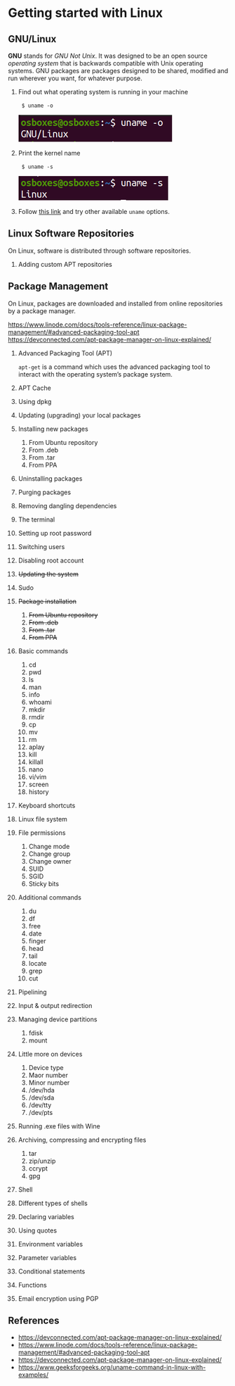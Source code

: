 # Getting started with Linux

## GNU/Linux

**GNU** stands for *GNU Not Unix*. It was designed to be an open source *operating system* that is backwards compatible with Unix operating systems. GNU packages are packages designed to be shared, modified and run wherever you want, for whatever purpose.

1. Find out what operating system is running in your machine

        $ uname -o

    ![OS name](../image/getting_started_with_linux/1_uname_o.png)

2. Print the kernel name

        $ uname -s

    ![Kernel name](../image/getting_started_with_linux/2_kernel_name.png)

3. Follow [this link](https://www.geeksforgeeks.org/uname-command-in-linux-with-examples/) and try other available `uname` options.


## Linux Software Repositories

On Linux, software is distributed through software repositories.

1. Adding custom APT repositories

## Package Management

On Linux, packages are downloaded and installed from online repositories by a package manager.

https://www.linode.com/docs/tools-reference/linux-package-management/#advanced-packaging-tool-apt
https://devconnected.com/apt-package-manager-on-linux-explained/

1. Advanced Packaging Tool (APT)

    `apt-get` is a command which uses the advanced packaging tool to interact with the operating system’s package system.

2. APT Cache

3. Using dpkg

4. Updating (upgrading) your local packages

5. Installing new packages

   1. From Ubuntu repository
   2. From .deb
   3. From .tar
   4. From PPA

6. Uninstalling packages

7. Purging packages

8. Removing dangling dependencies









9.  The terminal
   1. Setting up root password
   2. Switching users
   3. Disabling root account
   4. ~~Updating the system~~
   5. Sudo
   6. ~~Package installation~~
      1. ~~From Ubuntu repository~~
      2. ~~From .deb~~
      3. ~~From .tar~~
      4. ~~From PPA~~
   7. Basic commands
      1. cd
      2. pwd
      3. ls
      4. man
      5. info
      6. whoami
      7. mkdir
      8. rmdir
      9. cp
      10. mv
      11. rm
      12. aplay
      13. kill
      14. killall
      15. nano
      16. vi/vim
      17. screen
      18. history
   8. Keyboard shortcuts
   9.  Linux file system
   10. File permissions
       1.  Change mode
       2.  Change group
       3.  Change owner
       4.  SUID
       5.  SGID
       6.  Sticky bits
   11. Additional commands
       1.  du
       2.  df
       3.  free
       4.  date
       5.  finger
       6.  head
       7.  tail
       8.  locate
       9.  grep
       10. cut
   12. Pipelining
   13. Input & output redirection
   14. Managing device partitions
       1.  fdisk
       2.  mount
   15. Little more on devices
       1.  Device type
       2.  Maor number
       3.  Minor number
       4.  /dev/hda
       5.  /dev/sda
       6.  /dev/tty
       7.  /dev/pts
   16. Running .exe files with Wine
   17. Archiving, compressing and encrypting files
       1.  tar
       2.  zip/unzip
       3.  ccrypt
       4.  gpg
10. Shell
   18. Different types of shells
   19. Declaring variables
   20. Using quotes
   21. Environment variables
   22. Parameter variables
   23. Conditional statements
   24. Functions
11. Email encryption using PGP


## References

* https://devconnected.com/apt-package-manager-on-linux-explained/
* https://www.linode.com/docs/tools-reference/linux-package-management/#advanced-packaging-tool-apt
* https://devconnected.com/apt-package-manager-on-linux-explained/
* https://www.geeksforgeeks.org/uname-command-in-linux-with-examples/
